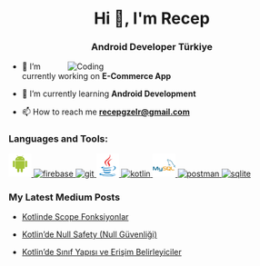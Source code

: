 <h1 align="center">Hi 👋, I'm Recep</h1>
<h3 align="center"> Android Developer Türkiye</h3>
<img align ="right" alt="Coding" width="400" src="https://www.gameartguppy.com/wp-content/uploads/2018/02/mascot-kotlin_androidhead.png"



<p align="left">  </p>

- 🔭 I’m currently working on **E-Commerce App**

- 🌱 I’m currently learning **Android Development**

- 📫 How to reach me **recepgzelr@gmail.com**



<h3 align="left">Languages and Tools:</h3>
<p align="left"> <a href="https://developer.android.com" target="_blank" rel="noreferrer"> <img src="https://raw.githubusercontent.com/devicons/devicon/master/icons/android/android-original-wordmark.svg" alt="android" width="40" height="40"/> </a> <a href="https://firebase.google.com/" target="_blank" rel="noreferrer"> <img src="https://www.vectorlogo.zone/logos/firebase/firebase-icon.svg" alt="firebase" width="40" height="40"/> </a> <a href="https://git-scm.com/" target="_blank" rel="noreferrer"> <img src="https://www.vectorlogo.zone/logos/git-scm/git-scm-icon.svg" alt="git" width="40" height="40"/> </a> <a href="https://www.java.com" target="_blank" rel="noreferrer"> <img src="https://raw.githubusercontent.com/devicons/devicon/master/icons/java/java-original.svg" alt="java" width="40" height="40"/> </a> <a href="https://kotlinlang.org" target="_blank" rel="noreferrer"> <img src="https://www.vectorlogo.zone/logos/kotlinlang/kotlinlang-icon.svg" alt="kotlin" width="40" height="40"/> </a> <a href="https://www.mysql.com/" target="_blank" rel="noreferrer"> <img src="https://raw.githubusercontent.com/devicons/devicon/master/icons/mysql/mysql-original-wordmark.svg" alt="mysql" width="40" height="40"/> </a> <a href="https://postman.com" target="_blank" rel="noreferrer"> <img src="https://www.vectorlogo.zone/logos/getpostman/getpostman-icon.svg" alt="postman" width="40" height="40"/> </a> <a href="https://www.sqlite.org/" target="_blank" rel="noreferrer"> <img src="https://www.vectorlogo.zone/logos/sqlite/sqlite-icon.svg" alt="sqlite" width="40" height="40"/> </a> </p>


<h3 align="left">My Latest Medium Posts</h3>





- [Kotlinde Scope Fonksiyonlar](https://medium.com/@recepgzelr/kotlin-de-scope-fonksiyonlar-7648efcb8b07)

- [Kotlin’de Null Safety (Null Güvenliği)](https://medium.com/@recepgzelr/kotlinde-null-g%C3%BCvenli%C4%9Fi-c2f8edf54923)

- [Kotlin’de Sınıf Yapısı ve Erişim Belirleyiciler](https://medium.com/@recepgzelr/kotlinde-s%C4%B1n%C4%B1f-yap%C4%B1s%C4%B1-ve-eri%C5%9Fim-belirleyiciler-13ba01d37c58)


